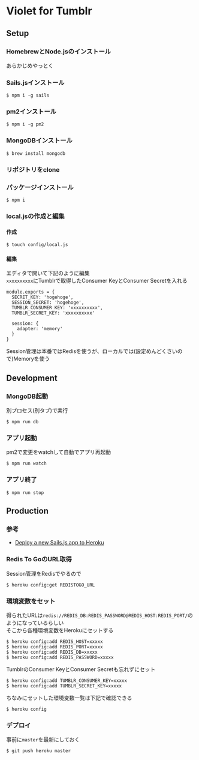 # Violet for Tumblr

## Setup
### HomebrewとNode.jsのインストール
あらかじめやっとく

### Sails.jsインストール

    $ npm i -g sails

### pm2インストール

    $ npm i -g pm2

### MongoDBインストール

    $ brew install mongodb
        
### リポジトリをclone
### パッケージインストール

    $ npm i
    
### local.jsの作成と編集
#### 作成

    $ touch config/local.js
    
#### 編集
エディタで開いて下記のように編集  
`xxxxxxxxxx`にTumblrで取得したConsumer KeyとConsumer Secretを入れる

    module.exports = {
      SECRET_KEY: 'hogehoge',
      SESSION_SECRET: 'hogehoge',
      TUMBLR_CONSUMER_KEY: 'xxxxxxxxxx',
      TUMBLR_SECRET_KEY: 'xxxxxxxxxx'
      
      session: {
        adapter: 'memory'
      }
    }
    
Session管理は本番ではRedisを使うが、ローカルでは(設定めんどくさいので)Memoryを使う


## Development
### MongoDB起動
別プロセス(別タブ)で実行

    $ npm run db

### アプリ起動
pm2で変更をwatchして自動でアプリ再起動

    $ npm run watch

### アプリ終了

    $ npm run stop
    
    
## Production
### 参考
* [Deploy a new Sails.js app to Heroku](http://brentvatne.ca/deploy-sails-to-heroku/)

### Redis To GoのURL取得
Session管理をRedisでやるので

    $ heroku config:get REDISTOGO_URL
    
### 環境変数をセット
得られたURLは`redis://REDIS_DB:REDIS_PASSWORD@REDIS_HOST:REDIS_PORT/`のようになっているらしい  
そこから各種環境変数をHerokuにセットする

    $ heroku config:add REDIS_HOST=xxxxx
    $ heroku config:add REDIS_PORT=xxxxx
    $ heroku config:add REDIS_DB=xxxxx
    $ heroku config:add REDIS_PASSWORD=xxxxx
    
TumblrのConsumer KeyとConsumer Secretも忘れずにセット

    $ heroku config:add TUMBLR_CONSUMER_KEY=xxxxx
    $ heroku config:add TUMBLR_SECRET_KEY=xxxxx
    
ちなみにセットした環境変数一覧は下記で確認できる

    $ heroku config
    
### デプロイ
事前に`master`を最新にしておく

    $ git push heroku master